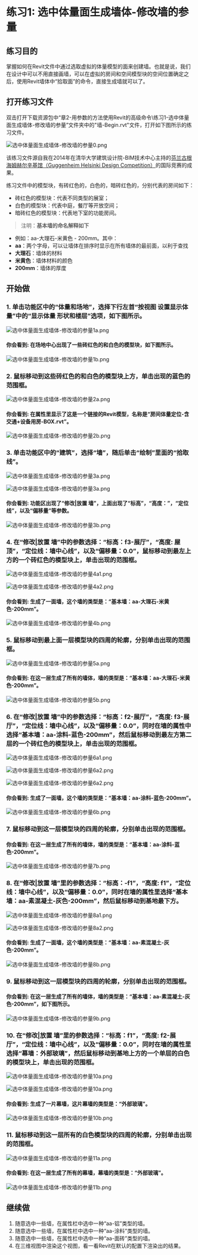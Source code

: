 # 练习1: 选中体量面生成墙体-修改墙的参量

## 练习目的

掌握如何在Revit文件中通过选取虚拟的体量模型的面来创建墙。也就是说，我们在设计中可以不用直接画墙，可以在虚拟的房间和空间模型块的空间位置确定之后，使用Revit墙体中“拾取面”的命令，直接生成墙就可以了。

## 打开练习文件

双击打开下载资源包中“章2-用参数的方法使用Revit的高级命令\练习1-选中体量面生成墙体-修改墙的参量”文件夹中的"墙-Begin.rvt"文件，打开如下图所示的练习文件。

![选中体量面生成墙体-修改墙的参量0.png](/images/选中体量面生成墙体-修改墙的参量/选中体量面生成墙体-修改墙的参量0.png)

该练习文件源自我在2014年在清华大学建筑设计院-BIM技术中心主持的[芬兰古根海姆赫尔辛基馆（Guggenheim Helsinki Design Competition）](http://designguggenheimhelsinki.org/)的国际竞赛的成果。

练习文件中的模型块，有砖红色的，白色的，暗砖红色的，分别代表的房间如下：

- 砖红色的模型块：代表不同类型的展室；
- 白色的模型块：代表中庭，餐厅等开放空间；
- 暗砖红色的模型块：代表地下室的功能房间。

> 注明：**基本墙的命名解释如下**
> 
- 例如：aa-大理石-米黄色 - 200mm。其中：
- **aa**：两个字母，可以让墙体在排序时显示在所有墙体的最前面，以利于查找
- **大理石**：墙体的材料
- **米黄色**：墙体材料的颜色
- **200mm**：墙体的厚度

## 开始做

### 1. 单击功能区中的“体量和场地”，选择下行左首“按视图 设置显示体量”中的“显示体量 形状和楼层”选项，如下图所示。

![选中体量面生成墙体-修改墙的参量1a.png](/images/选中体量面生成墙体-修改墙的参量/选中体量面生成墙体-修改墙的参量1a.png)

#### 你会看到: 在场地中心出现了一些砖红色的和白色的模型块，如下图所示。

![选中体量面生成墙体-修改墙的参量1b.png](/images/选中体量面生成墙体-修改墙的参量/选中体量面生成墙体-修改墙的参量1b.png)

### 2. 鼠标移动到这些砖红色的和白色的模型块上方，单击出现的蓝色的范围框。

![选中体量面生成墙体-修改墙的参量2a.png](/images/选中体量面生成墙体-修改墙的参量/选中体量面生成墙体-修改墙的参量2a.png)

####  你会看到: 在属性里显示了这是一个链接的Revit模型，名称是“房间体量定位-含交通+设备用房-BOX.rvt”。

![选中体量面生成墙体-修改墙的参量2b.png](/images/选中体量面生成墙体-修改墙的参量/选中体量面生成墙体-修改墙的参量2b.png)

### 3. 单击功能区中的“建筑”，选择“墙”，随后单击“绘制”里面的“拾取线”。

![选中体量面生成墙体-修改墙的参量3a.png](/images/选中体量面生成墙体-修改墙的参量/选中体量面生成墙体-修改墙的参量3a1.png)

![选中体量面生成墙体-修改墙的参量3a.png](/images/选中体量面生成墙体-修改墙的参量/选中体量面生成墙体-修改墙的参量3a2.png)

#### 你会看到: 功能区出现了“修改|放置 墙”，上面出现了“标高”，“高度：”，“定位线”，以及“偏移量”等参数。

![选中体量面生成墙体-修改墙的参量3b.png](/images/选中体量面生成墙体-修改墙的参量/选中体量面生成墙体-修改墙的参量3b.png)

### 4. 在“修改|放置 墙”中的参数选择：“标高：f3-展厅”，“高度: 屋顶”，“定位线：墙中心线”，以及“偏移量：0.0”，鼠标移动到最左上方的一个砖红色的模型块上，单击出现的范围框。

![选中体量面生成墙体-修改墙的参量4a1.png](/images/选中体量面生成墙体-修改墙的参量/选中体量面生成墙体-修改墙的参量4a1.png)

![选中体量面生成墙体-修改墙的参量4a2.png](/images/选中体量面生成墙体-修改墙的参量/选中体量面生成墙体-修改墙的参量4a2.png)

#### 你会看到: 生成了一面墙，这个墙的类型是：“基本墙：aa-大理石-米黄色-200mm”。

![选中体量面生成墙体-修改墙的参量4b.png](/images/选中体量面生成墙体-修改墙的参量/选中体量面生成墙体-修改墙的参量4b.png)

### 5. 鼠标移动到最上面一层模型块的四周的轮廓，分别单击出现的范围框。

![选中体量面生成墙体-修改墙的参量5a.png](/images/选中体量面生成墙体-修改墙的参量/选中体量面生成墙体-修改墙的参量5a.png)

####  你会看到: 在这一层生成了所有的墙体，墙的类型是：“基本墙：aa-大理石-米黄色-200mm”。

![选中体量面生成墙体-修改墙的参量5b.png](/images/选中体量面生成墙体-修改墙的参量/选中体量面生成墙体-修改墙的参量5b.png)

### 6. 在“修改|放置 墙”中的参数选择：“标高：f2-展厅”，“高度: f3-展厅”，“定位线：墙中心线”，以及“偏移量：0.0”，同时在墙的属性中选择“基本墙：aa-涂料-蓝色-200mm”，然后鼠标移动到最左方第二层的一个砖红色的模型块上，单击出现的范围框。

![选中体量面生成墙体-修改墙的参量6a1.png](/images/选中体量面生成墙体-修改墙的参量/选中体量面生成墙体-修改墙的参量6a1.png)

![选中体量面生成墙体-修改墙的参量6a2.png](/images/选中体量面生成墙体-修改墙的参量/选中体量面生成墙体-修改墙的参量6a2.png)

![选中体量面生成墙体-修改墙的参量6a2.png](/images/选中体量面生成墙体-修改墙的参量/选中体量面生成墙体-修改墙的参量6a3.png)

#### 你会看到: 生成了一面墙，这个墙的类型是：“基本墙：aa-涂料-蓝色-200mm”。

![选中体量面生成墙体-修改墙的参量6b.png](/images/选中体量面生成墙体-修改墙的参量/选中体量面生成墙体-修改墙的参量6b.png)

### 7. 鼠标移动到这一层模型块的四周的轮廓，分别单击出现的范围框。

#### 你会看到: 在这一层生成了所有的墙体，墙的类型是：“基本墙：aa-涂料-蓝色-200mm”。

![选中体量面生成墙体-修改墙的参量7b.png](/images/选中体量面生成墙体-修改墙的参量/选中体量面生成墙体-修改墙的参量7b.png)

### 8. 在“修改|放置 墙”里的参数选择：“标高：-f1”，“高度: f1”，“定位线：墙中心线”，以及“偏移量：0.0”，同时在墙的属性里选择“基本墙：aa-素混凝土-灰色-200mm”，然后鼠标移动到基地最下方。

![选中体量面生成墙体-修改墙的参量8a1.png](/images/选中体量面生成墙体-修改墙的参量/选中体量面生成墙体-修改墙的参量8a1.png)

![选中体量面生成墙体-修改墙的参量8a2.png](/images/选中体量面生成墙体-修改墙的参量/选中体量面生成墙体-修改墙的参量8a2.png)

####  你会看到: 生成了一面墙，这个墙的类型是：“基本墙：aa-素混凝土-灰色-200mm”。

![选中体量面生成墙体-修改墙的参量8b.png](/images/选中体量面生成墙体-修改墙的参量/选中体量面生成墙体-修改墙的参量8b.png)

### 9. 鼠标移动到这一层模型块的四周的轮廓，分别单击出现的范围框。

#### 你会看到: 在这一层生成了所有的墙体，墙的类型是：“基本墙：aa-素混凝土-灰色-200mm”，如下图所示。

![选中体量面生成墙体-修改墙的参量9b.png](/images/选中体量面生成墙体-修改墙的参量/选中体量面生成墙体-修改墙的参量9b.png)

### 10. 在“修改|放置 墙”里的参数选择：“标高：f1”，“高度: f2-展厅”，“定位线：墙中心线”，以及“偏移量：0.0”，同时在墙的属性里选择“幕墙：外部玻璃”，然后鼠标移动到基地上方的一个单层的白色的模型块上，单击出现的范围框。

![选中体量面生成墙体-修改墙的参量10a.png](/images/选中体量面生成墙体-修改墙的参量/选中体量面生成墙体-修改墙的参量10a1.png)

![选中体量面生成墙体-修改墙的参量10a.png](/images/选中体量面生成墙体-修改墙的参量/选中体量面生成墙体-修改墙的参量10a2.png)

#### 你会看到: 生成了一片幕墙，这片幕墙的类型是：“外部玻璃”。

![选中体量面生成墙体-修改墙的参量10b.png](/images/选中体量面生成墙体-修改墙的参量/选中体量面生成墙体-修改墙的参量10b.png)

### 11. 鼠标移动到这一层所有的白色模型块的四周的轮廓，分别单击出现的范围框。

![选中体量面生成墙体-修改墙的参量11a.png](/images/选中体量面生成墙体-修改墙的参量/选中体量面生成墙体-修改墙的参量11a.png)

#### 你会看到: 在这一层生成了所有的幕墙，幕墙的类型是：“外部玻璃”。

![选中体量面生成墙体-修改墙的参量11b.png](/images/选中体量面生成墙体-修改墙的参量/选中体量面生成墙体-修改墙的参量11b.png)

## 继续做

1. 随意选中一些墙，在属性栏中选中一种“aa-铝”类型的墙。
2. 随意选中一些墙，在属性栏中选中一种“aa-涂料”类型的墙。
3. 随意选中一些墙，在属性栏中选中一种“aa-面砖”类型的墙。
4. 在三维视图中渲染这个视图，看一看Revit在默认的配置下渲染出的结果。
